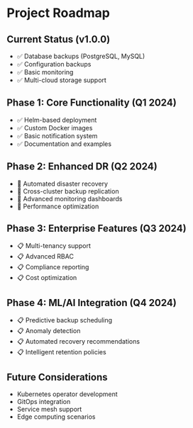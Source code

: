 # Project Roadmap

## Current Status (v1.0.0)
- ✅ Database backups (PostgreSQL, MySQL)
- ✅ Configuration backups
- ✅ Basic monitoring
- ✅ Multi-cloud storage support

## Phase 1: Core Functionality (Q1 2024)
- ✅ Helm-based deployment
- ✅ Custom Docker images
- ✅ Basic notification system
- ✅ Documentation and examples

## Phase 2: Enhanced DR (Q2 2024)
- 🔄 Automated disaster recovery
- 🔄 Cross-cluster backup replication
- 🔄 Advanced monitoring dashboards
- 🔄 Performance optimization

## Phase 3: Enterprise Features (Q3 2024)
- 📋 Multi-tenancy support
- 📋 Advanced RBAC
- 📋 Compliance reporting
- 📋 Cost optimization

## Phase 4: ML/AI Integration (Q4 2024)
- 📋 Predictive backup scheduling
- 📋 Anomaly detection
- 📋 Automated recovery recommendations
- 📋 Intelligent retention policies

## Future Considerations
- Kubernetes operator development
- GitOps integration
- Service mesh support
- Edge computing scenarios
